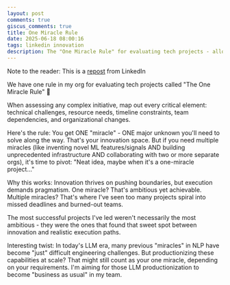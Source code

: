```yaml
---
layout: post
comments: true
giscus_comments: true
title: One Miracle Rule
date: 2025-06-18 08:00:16
tags: linkedin innovation
description: The "One Miracle Rule" for evaluating tech projects - allowing one major unknown per initiative to balance innovation with realistic execution paths.
---
```


Note to the reader: This is a [repost](https://www.linkedin.com/posts/yewjinlim_we-have-one-rule-in-my-org-for-evaluating-activity-7275539056288030720-4oKx?utm_source=share&utm_medium=member_desktop&rcm=ACoAAAD4xmMBhqAf0RkmEot2NJkJA3gvq31H7Os) from LinkedIn

We have one rule in my org for evaluating tech projects called "The One Miracle Rule" 🔮

When assessing any complex initiative, map out every critical element: technical challenges, resource needs, timeline constraints, team dependencies, and organizational changes.

Here's the rule: You get ONE "miracle" - ONE major unknown you'll need to solve along the way. That's your innovation space. But if you need multiple miracles (like inventing novel ML features/signals AND building unprecedented infrastructure AND collaborating with two or more separate orgs), it's time to pivot: "Neat idea, maybe when it's a one-miracle project..."

Why this works: Innovation thrives on pushing boundaries, but execution demands pragmatism. One miracle? That's ambitious yet achievable. Multiple miracles? That's where I've seen too many projects spiral into missed deadlines and burned-out teams.

The most successful projects I've led weren't necessarily the most ambitious - they were the ones that found that sweet spot between innovation and realistic execution paths.

Interesting twist: In today's LLM era, many previous "miracles" in NLP have become "just" difficult engineering challenges. But productionizing these capabilities at scale? That might still count as your one miracle, depending on your requirements. I'm aiming for those LLM productionization to become "business as usual" in my team.
